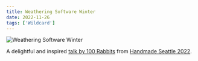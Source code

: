 ```yaml
---
title: Weathering Software Winter
date: 2022-11-26
tags: ['Wildcard']
---
```


![Weathering Software Winter](/rm_ation/images/weathering-software-winter.jpg)

A delightful and inspired [talk by 100 Rabbits](https://www.patreon.com/posts/weathering-2022-74858830?utm_medium=post_notification_email&utm_source=post_link&utm_campaign=patron_engagement) from [Handmade Seattle 2022](https://handmade-seattle.com/).<!--x-->
